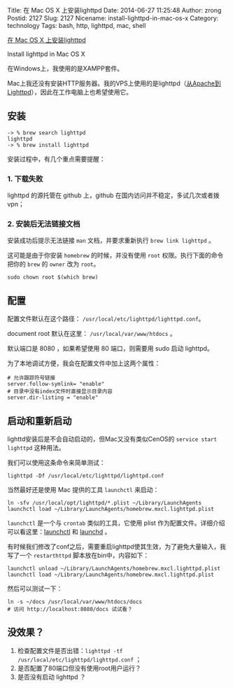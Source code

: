 Title: 在 Mac OS X 上安装lighttpd
Date: 2014-06-27 11:25:48
Author: zrong
Postid: 2127
Slug: 2127
Nicename: install-lighttpd-in-mac-os-x
Category: technology
Tags: bash, http, lighttpd, mac, shell

[在 Mac OS X 上安装lighttpd](http://zengrong.net/post/2127.htm)

Install lighttpd in Mac OS X

在Windows上，我使用的是XAMPP套件。

Mac上我还没有安装HTTP服务器。我的VPS上使用的是lighttpd（[从Apache到Lighttpd](http://zengrong.net/post/1786.htm)），因此在工作电脑上也希望使用它。

安装
----

``` {lang="shell"}
-> % brew search lighttpd
lighttpd
-> % brew install lighttpd
```

安装过程中，有几个重点需要提醒：<!--more-->

### 1. 下载失败

lighttpd 的源托管在 github 上，github
在国内访问并不稳定，多试几次或者拨vpn；

### 2. 安装后无法链接文档

安装成功后提示无法链接 `man` 文档，并要求重新执行 `brew link lighttpd`
。

这可能是由于你安装 `homebrew` 的时候，并没有使用 `root`
权限。执行下面的命令把你的 `brew` 的 `owner` 改为 `root`。

``` {lang="shell"}
sudo chown root $(which brew)
```

配置
----

配置文件默认在这个路径： `/usr/local/etc/lighttpd/lighttpd.conf`。

document root 默认在这里： `/usr/local/var/www/htdocs` 。

默认端口是 8080 ，如果希望使用 80 端口，则需要用 sudo 启动 lighttpd。

为了本地调试方便，我会在配置文件中加上这两个属性：

``` {lang="shell"}
# 允许跟踪符号链接
server.follow-symlink= "enable"
# 目录中没有index文件时直接显示目录内容
server.dir-listing = "enable"
```

启动和重新启动
--------------

lighttd安装后是不会自动启动的，但Mac又没有类似CenOS的
`service start lighttpd` 这种用法。

我们可以使用这条命令来简单测试：

``` {lang="shell"}
lighttpd -Df /usr/local/etc/lighttpd/lighttpd.conf
```

当然最好还是使用 Mac 提供的工具 `launchctl` 来启动：

``` {lang="shell"}
ln -sfv /usr/local/opt/lighttpd/*.plist ~/Library/LaunchAgents
launchctl load ~/Library/LaunchAgents/homebrew.mxcl.lighttpd.plist
```

`launchctl` 是一个与 `crontab` 类似的工具，它使用 plist
作为配置文件。详细介绍可以看这里：[launchctl](https://developer.apple.com/library/mac/documentation/Darwin/Reference/ManPages/man1/launchctl.1.html)
和
[launchd](https://developer.apple.com/library/mac/documentation/Darwin/Reference/ManPages/man8/launchd.8.html)
。

有时候我们修改了conf之后，需要重启lighttpd使其生效，为了避免大量输入，我写了一个
`restarthttpd` 脚本放在bin中，内容如下：

``` {lang="shell"}
launchctl unload ~/Library/LaunchAgents/homebrew.mxcl.lighttpd.plist
launchctl load ~/Library/LaunchAgents/homebrew.mxcl.lighttpd.plist
```

然后可以测试一下：

``` {lang="shell"}
ln -s ~/docs /usr/local/var/www/htdocs/docs
# 访问 http://localhost:8080/docs 试试看？
```

没效果？
--------

1.  检查配置文件是否出错：`lighttpd -tf /usr/local/etc/lighttpd/lighttpd.conf`
    ；
2.  是否配置了80端口但没有使用root用户运行？
3.  是否没有启动 lighttpd ？

